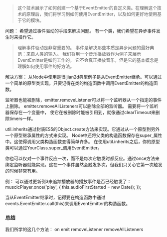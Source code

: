 > 这个技术展示了如何创建一个基于EventEmitter的自定义类。在理解这个技术的原理后，我们将学习到如何使用EventEmitter，以及如何更好地使用基于它的模块。

问题：
希望通过事件驱动的手段来解决问题。 有一个类，我们希望在异步事件发生时来操作它。

> 理解事件驱动是非常重要的。    事件是解决那些本质是异步问题的最好典范：来自人类的输入。    我们将用一个音乐播放器作为例子来展示EventEmitter是如何工作的。
> 它不会真正播放音乐，但是它的基本概念是理解如何使用事件的好方法。

解决方案： 
从Node中使用是很ijian2d典型例子是从EventEmitter继承。可以通过一个简单的原型类实现，只要记得在类的构造函数中调用EventEmitter的构造函数。


监听器也能被删除，emitter.removeListener可以将一个监听器从一个指定的事件上删除。
emitter.removeAllListeners可以删除全部的监听器。 需要将一个监听器保存在一个变量中，
使它在被删除时能被引用到，就像通过clearTimeout来删除timers一样。



util.inherits通过封装ES5的Object.create方法来实现。它通过从一个原型到另外一个原型继承属性的方式来实现。
Node中还将父类的构造函数保存在super_属性中。这使得调用父类构造函数变得简单许多。
在使用util.inherits之后，你的原型类可以通过YourClass.super_调用EventEmitter。

你也可以仅对一个事件反应一次，而不是每次它触发时都反应。通过once方法来绑定监听器就能实现。这在一个事件虽然会触发多次，但我们只关心它第一次触发的时候非常有用。

例： 可以通过更新例3来追踪播放器的播放事件是否已经触发了：
muscicPlayer.once('play', {
  this.audioFirstStarted = new Date();
});

当从EventEmitter继承时，记得要在构造函数中通过events.EventEmitter.call(this)来调用EventEmitter的构造函数。


### 总结

我们所学的这几个方法：
on
emit
removeListener
removeAllListeners